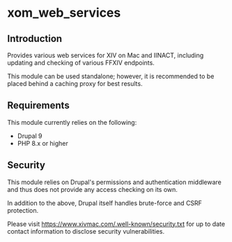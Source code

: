 # xom_web_services

## Introduction
Provides various web services for XIV on Mac and IINACT, including updating and checking of various FFXIV endpoints.

This module can be used standalone; however, it is recommended to be placed behind a caching proxy for best results.

## Requirements

This module currently relies on the following:

* Drupal 9
* PHP 8.x or higher

## Security

This module relies on Drupal's permissions and authentication middleware and thus does not provide any access checking on its own.

In addition to the above, Drupal itself handles brute-force and CSRF protection.

Please visit https://www.xivmac.com/.well-known/security.txt for up to date contact information to disclose security vulnerabilities.
